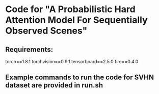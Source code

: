 # Code for "A Probabilistic Hard Attention Model For Sequentially Observed Scenes"

## Requirements:
torch==1.8.1
torchvision==0.9.1
tensorboard==2.5.0
fire==0.4.0

## Example commands to run the code for SVHN dataset are provided in run.sh
